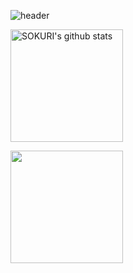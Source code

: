 ![header](https://capsule-render.vercel.app/api?type=waving&color=gradient&height=250&section=header&text=JieunLee&fontSize=90)

<a href="https://github.com/LeeZEun"><img align="center" style="height:180px" src="https://github-readme-stats.vercel.app/api?username=LeeZEun&show_icons=true&include_all_commits=true&theme=nord&hide_border=true" alt="SOKURI's github stats" /></a>

<a href="https://github.com/LeeZEun"><img align="center" style="height:180px" src="https://github-readme-stats.vercel.app/api/top-langs/?username=LeeZEun&layout=compact&theme=nord&hide_border=true" /></a> 

